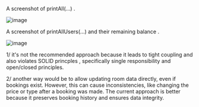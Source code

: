 A screenshot of printAll(...) .

![image](https://github.com/user-attachments/assets/7dc3833f-02cc-41f1-a475-4f082e489b92)

A screenshot of printAllUsers(...) and their remaining balance .

![image](https://github.com/user-attachments/assets/796f07c8-798f-4a5d-aa8c-6bb222675d38)


1/ it's not the recommended approach because it leads to tight coupling and also violates SOLID princples , specifically single responsibility and open/closed principles.

2/ another way would be to allow updating room data directly, even if bookings exist. However, this can cause inconsistencies,
   like changing the price or type after a booking was made. The current approach is better because it preserves booking history and ensures data integrity.

